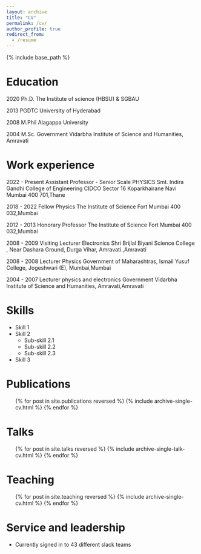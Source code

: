 ```yaml
---
layout: archive
title: "CV"
permalink: /cv/
author_profile: true
redirect_from:
  - /resume
---
```


{% include base_path %}

Education
======
2020 Ph.D.
The Institute of science (HBSU) & SGBAU

2013 PGDTC
University of Hyderabad

2008 M.Phil
Alagappa University

2004 M.Sc.
Government Vidarbha Institute of Science and Humanities, Amravati

Work experience
======
2022 - Present Assistant Professor - Senior Scale
PHYSICS
Smt. Indira Gandhi College of Engineering CIDCO Sector 16 Koparkhairane Navi Mumbai 400 701,Thane

2018 - 2022 Fellow
Physics
The Institute of Science Fort Mumbai 400 032,Mumbai

2012 - 2013 Honorary Professor
The Institute of Science Fort Mumbai 400 032,Mumbai

2008 - 2009 Visiting Lecturer
Electronics
Shri Brijlal Biyani Science College , Near Dashara Ground, Durga Vihar, Amravati.,Amravati

2008 - 2008 Lecturer
Physics
Government of Maharashtras, Ismail Yusuf College, Jogeshwari (E), Mumbai,Mumbai

2004 - 2007 Lecturer
physics and electronics
Government Vidarbha Institute of Science and Humanities, Amravati,Amravati
  
Skills
======
* Skill 1
* Skill 2
  * Sub-skill 2.1
  * Sub-skill 2.2
  * Sub-skill 2.3
* Skill 3

Publications
======
  <ul>{% for post in site.publications reversed %}
    {% include archive-single-cv.html %}
  {% endfor %}</ul>
  
Talks
======
  <ul>{% for post in site.talks reversed %}
    {% include archive-single-talk-cv.html  %}
  {% endfor %}</ul>
  
Teaching
======
  <ul>{% for post in site.teaching reversed %}
    {% include archive-single-cv.html %}
  {% endfor %}</ul>
  
Service and leadership
======
* Currently signed in to 43 different slack teams
